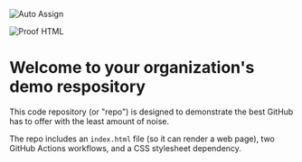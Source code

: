 ![Auto Assign](https://github.com/GitCorteX/demo-repository/actions/workflows/auto-assign.yml/badge.svg)

![Proof HTML](https://github.com/GitCorteX/demo-repository/actions/workflows/proof-html.yml/badge.svg)

# Welcome to your organization's demo respository
This code repository (or "repo") is designed to demonstrate the best GitHub has to offer with the least amount of noise.

The repo includes an `index.html` file (so it can render a web page), two GitHub Actions workflows, and a CSS stylesheet dependency.
